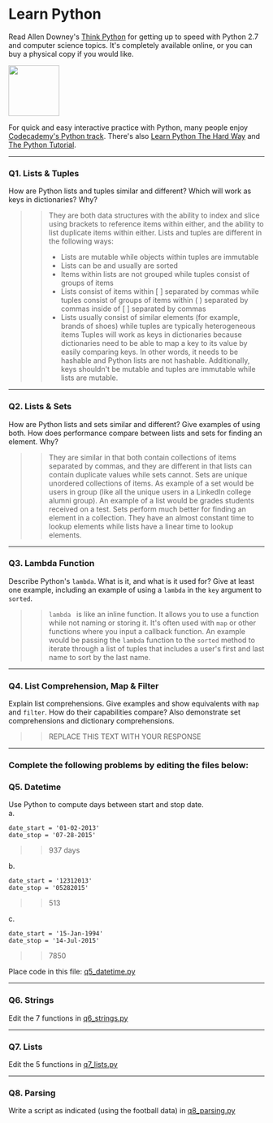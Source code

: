 # Learn Python

Read Allen Downey's [Think Python](http://www.greenteapress.com/thinkpython/) for getting up to speed with Python 2.7 and computer science topics. It's completely available online, or you can buy a physical copy if you would like.

<a href="http://www.greenteapress.com/thinkpython/"><img src="img/think_python.png" style="width: 100px;" target="_blank"></a>

For quick and easy interactive practice with Python, many people enjoy [Codecademy's Python track](http://www.codecademy.com/en/tracks/python). There's also [Learn Python The Hard Way](http://learnpythonthehardway.org/book/) and [The Python Tutorial](https://docs.python.org/2/tutorial/).

---

### Q1. Lists &amp; Tuples

How are Python lists and tuples similar and different? Which will work as keys in dictionaries? Why?

>> They are both data structures with the ability to index and slice using brackets to reference items within either, and the ability to list duplicate items within either. Lists and tuples are different in the following ways:
>> * Lists are mutable while objects within tuples are immutable
>> * Lists can be and usually are sorted
>> * Items within lists are not grouped while tuples consist of groups of items
>> * Lists consist of items within [ ] separated by commas while tuples consist of groups of items within ( ) separated by commas inside of [ ] separated by commas
>> * Lists usually consist of similar elements (for example, brands of shoes) while tuples are typically heterogeneous items
>> Tuples will work as keys in dictionaries because dictionaries need to be able to map a key to its value by easily comparing keys. In other words, it needs to be hashable and Python lists are not hashable. Additionally, keys shouldn't be mutable and tuples are immutable while lists are mutable.

---

### Q2. Lists &amp; Sets

How are Python lists and sets similar and different? Give examples of using both. How does performance compare between lists and sets for finding an element. Why?

>> They are similar in that both contain collections of items separated by commas, and they are different in that lists can contain duplicate values while sets cannot. Sets are unique unordered collections of items. As example of a set would be users in group (like all the unique users in a LinkedIn college alumni group). An example of a list would be grades students received on a test. Sets perform much better for finding an element in a collection. They have an almost constant time to lookup elements while lists have a linear time to lookup elements.

---

### Q3. Lambda Function

Describe Python's `lambda`. What is it, and what is it used for? Give at least one example, including an example of using a `lambda` in the `key` argument to `sorted`.

>> `lambda ` is like an inline function. It allows you to use a function while not naming or storing it. It's often used with `map` or other functions where you input a callback function. An example would be passing the `lambda` function to the `sorted` method to iterate through a list of tuples that includes a user's first and last name to sort by the last name.

---

### Q4. List Comprehension, Map &amp; Filter

Explain list comprehensions. Give examples and show equivalents with `map` and `filter`. How do their capabilities compare? Also demonstrate set comprehensions and dictionary comprehensions.

>> REPLACE THIS TEXT WITH YOUR RESPONSE

---

### Complete the following problems by editing the files below:

### Q5. Datetime
Use Python to compute days between start and stop date.   
a.  

```
date_start = '01-02-2013'    
date_stop = '07-28-2015'
```

>> 937 days

b.  
```
date_start = '12312013'  
date_stop = '05282015'  
```

>> 513

c.  
```
date_start = '15-Jan-1994'      
date_stop = '14-Jul-2015'  
```

>> 7850

Place code in this file: [q5_datetime.py](python/q5_datetime.py)

---

### Q6. Strings
Edit the 7 functions in [q6_strings.py](python/q6_strings.py)

---

### Q7. Lists
Edit the 5 functions in [q7_lists.py](python/q7_lists.py)

---

### Q8. Parsing
Write a script as indicated (using the football data) in [q8_parsing.py](python/q8_parsing.py)






